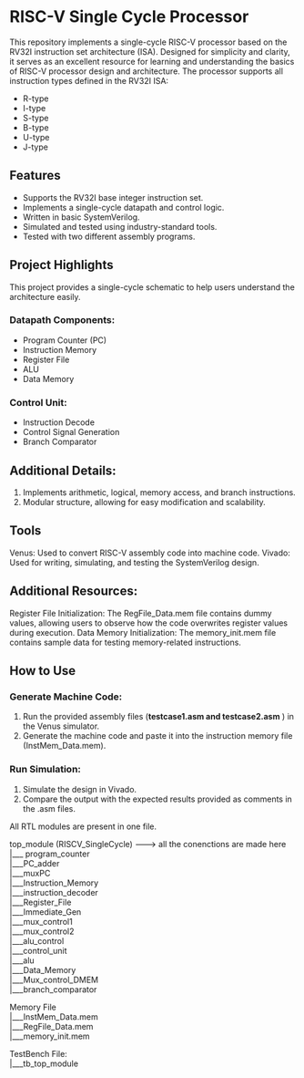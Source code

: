 # RISC-V Single Cycle Processor
This repository implements a single-cycle RISC-V processor based on the RV32I instruction set architecture (ISA). Designed for simplicity and clarity, it serves as an excellent resource for learning and understanding the basics of RISC-V processor design and architecture.
The processor supports all instruction types defined in the RV32I ISA:
* R-type
* I-type
* S-type
* B-type
* U-type
* J-type

## Features
* Supports the RV32I base integer instruction set.
* Implements a single-cycle datapath and control logic.
* Written in basic SystemVerilog.
* Simulated and tested using industry-standard tools.
* Tested with two different assembly programs.

## Project Highlights
This project provides a single-cycle schematic to help users understand the architecture easily.
### Datapath Components:
* Program Counter (PC)
* Instruction Memory
* Register File
* ALU
* Data Memory
### Control Unit:
* Instruction Decode
* Control Signal Generation
* Branch Comparator

## Additional Details:
1. Implements arithmetic, logical, memory access, and branch instructions.
2. Modular structure, allowing for easy modification and scalability.

## Tools
Venus: Used to convert RISC-V assembly code into machine code.
Vivado: Used for writing, simulating, and testing the SystemVerilog design.

## Additional Resources:
Register File Initialization: The RegFile_Data.mem file contains dummy values, allowing users to observe how the code overwrites register values during execution.
Data Memory Initialization: The memory_init.mem file contains sample data for testing memory-related instructions.

## How to Use
### Generate Machine Code:
1. Run the provided assembly files (**testcase1.asm and testcase2.asm** ) in the Venus simulator.
2. Generate the machine code and paste it into the instruction memory file (InstMem_Data.mem).
### Run Simulation:
1. Simulate the design in Vivado.
2. Compare the output with the expected results provided as comments in the .asm files.

All RTL modules are present in one file.

top_module (RISCV_SingleCycle) ---> all the conenctions are made here <br>
       |___ program_counter <br>
       |___PC_adder <br>
       |___muxPC <br>
       |___Instruction_Memory <br>
       |___instruction_decoder <br>
       |___Register_File <br>
       |___Immediate_Gen <br>
       |___mux_control1 <br>
       |___mux_control2 <br>
       |___alu_control <br>
       |___control_unit <br>
       |___alu <br>
       |___Data_Memory <br>
       |___Mux_control_DMEM <br>
       |___branch_comparator <br>

Memory File <br>
       |___InstMem_Data.mem <br> 
       |___RegFile_Data.mem <br>
       |___memory_init.mem <br>

TestBench File: <br>
       |___tb_top_module <br>
